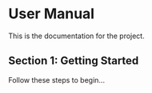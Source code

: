 # User Manual

This is the documentation for the project.

## Section 1: Getting Started

Follow these steps to begin...